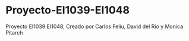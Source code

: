 # Proyecto-EI1039-EI1048
Proyecto EI1039 EI1048, Creado por Carlos Feliu, David del Rio y Monica Pitarch
